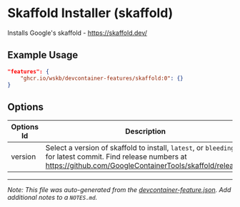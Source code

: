 
# Skaffold Installer (skaffold)

Installs Google's skaffold - https://skaffold.dev/

## Example Usage

```json
"features": {
    "ghcr.io/wskb/devcontainer-features/skaffold:0": {}
}
```

## Options

| Options Id | Description | Type | Default Value |
|-----|-----|-----|-----|
| version | Select a version of skaffold to install, `latest`, or `bleeding` for latest commit. Find release numbers at https://github.com/GoogleContainerTools/skaffold/releases | string | latest |



---

_Note: This file was auto-generated from the [devcontainer-feature.json](https://github.com/wskb/devcontainer-features/blob/main/src/skaffold/devcontainer-feature.json).  Add additional notes to a `NOTES.md`._
